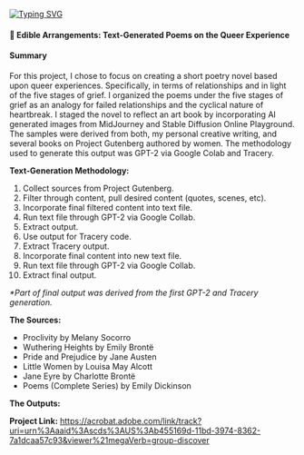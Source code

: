 <a href="https://git.io/typing-svg"><img src="https://readme-typing-svg.demolab.com?font=Poppins&weight=800&pause=1000&color=4E54CA&vCenter=true&width=429&height=25&lines=WELCOME+TO+MY+CREATIVE+PROJECTS" alt="Typing SVG" /></a>
#### 🖤 Edible Arrangements: Text-Generated Poems on the Queer Experience
#### Summary 
For this project, I chose to focus on creating a short poetry novel based upon queer experiences. Specifically, in terms of relationships and in light of the five stages of grief. I organized the poems under the five stages of grief as an analogy for failed relationships and the cyclical nature of heartbreak. I staged the novel to reflect an art book by incorporating AI generated images from MidJourney and Stable Diffusion Online Playground. The samples were derived from both, my personal creative writing, and several books on Project Gutenberg authored by women. The methodology used to generate this output was GPT-2 via Google Colab and Tracery. 

<strong> Text-Generation Methodology:</strong>
1. Collect sources from Project Gutenberg.
2. Filter through content, pull desired content (quotes, scenes, etc). 
3. Incorporate final filtered content into text file. 
4. Run text file through GPT-2 via Google Collab. 
5. Extract output. 
6. Use output for Tracery code. 
7. Extract Tracery output. 
8. Incorporate final content into new text file.
9. Run text file through GPT-2 via Google Collab.
10. Extract final output. 

<i>*Part of final output was derived from the first GPT-2 and Tracery generation.</i>

<strong>The Sources: </strong>
  - Proclivity by Melany Socorro 
  - Wuthering Heights by Emily Brontë
  - Pride and Prejudice by Jane Austen
  - Little Women by Louisa May Alcott
  - Jane Eyre by Charlotte Brontë 
  - Poems (Complete Series) by Emily Dickinson

<strong> The Outputs: </strong>

<strong>Project Link:</strong> https://acrobat.adobe.com/link/track?uri=urn%3Aaaid%3Ascds%3AUS%3Ab455169d-11bd-3974-8362-7a1dcaa57c93&viewer%21megaVerb=group-discover
